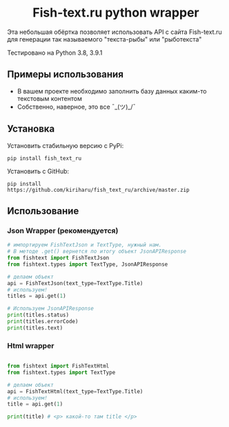 <h1 align="center">Fish-text.ru python wrapper</h1>

Эта небольшая обёртка позволяет использовать API с сайта Fish-text.ru для генерации так называемого "текста-рыбы" или "рыботекста"

Тестировано на Python 3.8, 3.9.1

## Примеры использования
* В вашем проекте необходимо заполнить базу данных каким-то текстовым контентом
* Собственно, наверное, это все ¯\_(ツ)_/¯

## Установка
Установить стабильную версию с PyPi:
```
pip install fish_text_ru
```
Установить с GitHub:
```
pip install https://github.com/kiriharu/fish_text_ru/archive/master.zip
```

## Использование
### Json Wrapper (рекомендуется)

```python
# импортируем FishTextJson и TextType, нужный нам.
# В методе .get() вернется по итогу объект JsonAPIResponse
from fishtext import FishTextJson
from fishtext.types import TextType, JsonAPIResponse

# делаем объект
api = FishTextJson(text_type=TextType.Title)
# используем!
titles = api.get(1)

# Используем JsonAPIResponse
print(titles.status)
print(titles.errorCode)
print(titles.text)
```

### Html wrapper
```python

from fishtext import FishTextHtml
from fishtext.types import TextType

# делаем объект
api = FishTextHtml(text_type=TextType.Title)
# используем!
title = api.get(1)

print(title) # <p> какой-то там title </p>

```